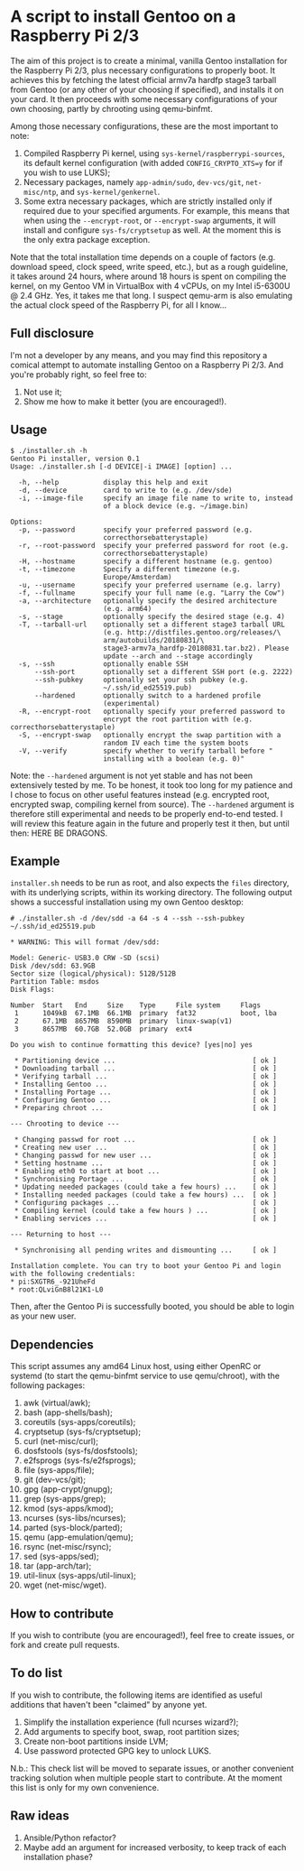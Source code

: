 # A script to install Gentoo on a Raspberry Pi 2/3
The aim of this project is to create a minimal, vanilla Gentoo installation for the Raspberry Pi 2/3, plus necessary configurations to properly boot. It achieves this by fetching the latest official armv7a hardfp stage3 tarball from Gentoo (or any other of your choosing if specified), and installs it on your card. It then proceeds with some necessary configurations of your own choosing, partly by chrooting using qemu-binfmt.

Among those necessary configurations, these are the most important to note:
1. Compiled Raspberry Pi kernel, using `sys-kernel/raspberrypi-sources`, its default kernel configuration (with added `CONFIG_CRYPTO_XTS=y` for if you wish to use LUKS);
2. Necessary packages, namely `app-admin/sudo`, `dev-vcs/git`, `net-misc/ntp`, and `sys-kernel/genkernel`.
3. Some extra necessary packages, which are strictly installed only if required due to your specified arguments. For example, this means that when using the `--encrypt-root`, or `--encrypt-swap` arguments, it will install and configure `sys-fs/cryptsetup` as well. At the moment this is the only extra package exception.

Note that the total installation time depends on a couple of factors (e.g. download speed, clock speed, write speed, etc.), but as a rough guideline, it takes around 24 hours, where around 18 hours is spent on compiling the kernel, on my Gentoo VM in VirtualBox with 4 vCPUs, on my Intel i5-6300U @ 2.4 GHz. Yes, it takes me that long. I suspect qemu-arm is also emulating the actual clock speed of the Raspberry Pi, for all I know...

## Full disclosure
I'm not a developer by any means, and you may find this repository a comical attempt to automate installing Gentoo on a Raspberry Pi 2/3. And you're probably right, so feel free to:

1. Not use it;
2. Show me how to make it better (you are encouraged!).

## Usage
```
$ ./installer.sh -h
Gentoo Pi installer, version 0.1
Usage: ./installer.sh [-d DEVICE|-i IMAGE] [option] ...

  -h, --help           display this help and exit
  -d, --device         card to write to (e.g. /dev/sde)
  -i, --image-file     specify an image file name to write to, instead 
                       of a block device (e.g. ~/image.bin)

Options:
  -p, --password       specify your preferred password (e.g. 
                       correcthorsebatterystaple)
  -r, --root-password  specify your preferred password for root (e.g. 
                       correcthorsebatterystaple)
  -H, --hostname       specify a different hostname (e.g. gentoo)
  -t, --timezone       Specify a different timezone (e.g. 
                       Europe/Amsterdam)
  -u, --username       specify your preferred username (e.g. larry)
  -f, --fullname       specify your full name (e.g. "Larry the Cow")
  -a, --architecture   optionally specify the desired architecture 
                       (e.g. arm64)
  -s, --stage          optionally specify the desired stage (e.g. 4)
  -T, --tarball-url    optionally set a different stage3 tarball URL 
                       (e.g. http://distfiles.gentoo.org/releases/\
                       arm/autobuilds/20180831/\
                       stage3-armv7a_hardfp-20180831.tar.bz2). Please 
                       update --arch and --stage accordingly
  -s, --ssh            optionally enable SSH
      --ssh-port       optionally set a different SSH port (e.g. 2222)
      --ssh-pubkey     optionally set your ssh pubkey (e.g. 
                       ~/.ssh/id_ed25519.pub)
      --hardened       optionally switch to a hardened profile 
                       (experimental)
  -R, --encrypt-root   optionally specify your preferred password to 
                       encrypt the root partition with (e.g. correcthorsebatterystaple)
  -S, --encrypt-swap   optionally encrypt the swap partition with a 
                       random IV each time the system boots
  -V, --verify         specify whether to verify tarball before "
                       installing with a boolean (e.g. 0)"

```

Note: the `--hardened` argument is not yet stable and has not been extensively tested by me. To be honest, it took too long for my patience and I chose to focus on other useful features instead (e.g. encrypted root, encrypted swap, compiling kernel from source). The `--hardened` argument is therefore still experimental and needs to be properly end-to-end tested. I will review this feature again in the future and properly test it then, but until then: HERE BE DRAGONS.

## Example
`installer.sh` needs to be run as root, and also expects the `files` directory, with its underlying scripts, within its working directory. The following output shows a successful installation using my own Gentoo desktop:
```
# ./installer.sh -d /dev/sdd -a 64 -s 4 --ssh --ssh-pubkey ~/.ssh/id_ed25519.pub

* WARNING: This will format /dev/sdd:

Model: Generic- USB3.0 CRW -SD (scsi)
Disk /dev/sdd: 63.9GB
Sector size (logical/physical): 512B/512B
Partition Table: msdos
Disk Flags: 

Number  Start   End     Size    Type     File system     Flags
 1      1049kB  67.1MB  66.1MB  primary  fat32           boot, lba
 2      67.1MB  8657MB  8590MB  primary  linux-swap(v1)
 3      8657MB  60.7GB  52.0GB  primary  ext4

Do you wish to continue formatting this device? [yes|no] yes

 * Partitioning device ...                                  [ ok ]
 * Downloading tarball ...                                  [ ok ]
 * Verifying tarball ...                                    [ ok ]
 * Installing Gentoo ...                                    [ ok ]
 * Installing Portage ...                                   [ ok ]
 * Configuring Gentoo ...                                   [ ok ]
 * Preparing chroot ...                                     [ ok ]

--- Chrooting to device ---

 * Changing passwd for root ...                             [ ok ]
 * Creating new user ...                                    [ ok ]
 * Changing passwd for new user ...                         [ ok ]
 * Setting hostname ...                                     [ ok ]
 * Enabling eth0 to start at boot ...                       [ ok ]
 * Synchronising Portage ...                                [ ok ]
 * Updating needed packages (could take a few hours) ...    [ ok ]
 * Installing needed packages (could take a few hours) ...  [ ok ]
 * Configuring packages ...                                 [ ok ]
 * Compiling kernel (could take a few hours ) ...           [ ok ]
 * Enabling services ...                                    [ ok ]

--- Returning to host ---

 * Synchronising all pending writes and dismounting ...     [ ok ]

Installation complete. You can try to boot your Gentoo Pi and login
with the following credentials:
* pi:SXGTR6_-921UheFd
* root:QLviGnB8l21K1-L0

```

Then, after the Gentoo Pi is successfully booted, you should be able to login as your new user.

## Dependencies
This script assumes any amd64 Linux host, using either OpenRC or systemd (to start the qemu-binfmt service to use qemu/chroot), with the following packages:

1. awk (virtual/awk);
2. bash (app-shells/bash);
3. coreutils (sys-apps/coreutils);
4. cryptsetup (sys-fs/cryptsetup);
5. curl (net-misc/curl);
6. dosfstools (sys-fs/dosfstools);
7. e2fsprogs (sys-fs/e2fsprogs);
8. file (sys-apps/file);
9. git (dev-vcs/git);
10. gpg (app-crypt/gnupg);
11. grep (sys-apps/grep);
12. kmod (sys-apps/kmod);
13. ncurses (sys-libs/ncurses);
14. parted (sys-block/parted);
15. qemu (app-emulation/qemu);
16. rsync (net-misc/rsync);
17. sed (sys-apps/sed);
18. tar (app-arch/tar);
19. util-linux (sys-apps/util-linux);
20. wget (net-misc/wget).

## How to contribute
If you wish to contribute (you are encouraged!), feel free to create issues, or fork and create pull requests.

## To do list
If you wish to contribute, the following items are identified as useful additions that haven't been "claimed" by anyone yet.

1. Simplify the installation experience (full ncurses wizard?);
2. Add arguments to specify boot, swap, root partition sizes;
3. Create non-boot partitions inside LVM;
4. Use password protected GPG key to unlock LUKS.

N.b.: This check list will be moved to separate issues, or another convenient tracking solution when multiple people start to contribute. At the moment this list is only for my own convenience.

## Raw ideas
1. Ansible/Python refactor?
2. Maybe add an argument for increased verbosity, to keep track of each installation phase?
